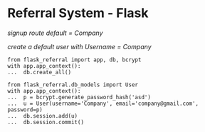 # Referral System - Flask

*signup route default = Company*

*create a default user with Username = Company*

```
from flask_referral import app, db, bcrypt
with app.app_context():
...  db.create_all()
```

```
from flask_referral.db_models import User
with app.app_context():
...  p = bcrypt.generate_password_hash('asd')
...  u = User(username='Company', email='company@gmail.com', password=p)
...  db.session.add(u)
...  db.session.commit()
```
